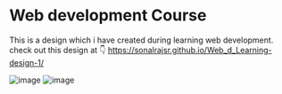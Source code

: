 # Web development Course
This is a design which i have created during learning web development.
check out this design at 👇
https://sonalrajsr.github.io/Web_d_Learning-design-1/


![image](https://github.com/sonalrajsr/Web_d_Learning-design-1/assets/123736054/11125f8f-077f-41c8-81f5-3c838c19a6b9)
![image](https://github.com/sonalrajsr/Web_d_Learning-design-1/assets/123736054/5e5286ae-9d2e-4c94-bbfa-52bf62a182ff)
